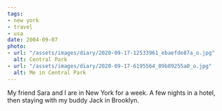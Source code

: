 ```yaml
---
tags:
- new york
- travel
- usa
date: 2004-09-07
photo:
- url: "/assets/images/diary/2020-09-17-12533961_ebaefde87a_o.jpg"
  alt: Central Park
- url: "/assets/images/diary/2020-09-17-6195564_09b89255a0_o.jpg"
  alt: Me in Central Park
---
```

My friend Sara and I are in New York for a week. A few nights in a hotel, then staying with my buddy Jack in Brooklyn.